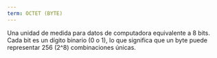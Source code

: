 ```yaml
---
term: OCTET (BYTE)
---
```


Una unidad de medida para datos de computadora equivalente a 8 bits. Cada bit es un dígito binario (0 o 1), lo que significa que un byte puede representar 256 (2^8) combinaciones únicas.